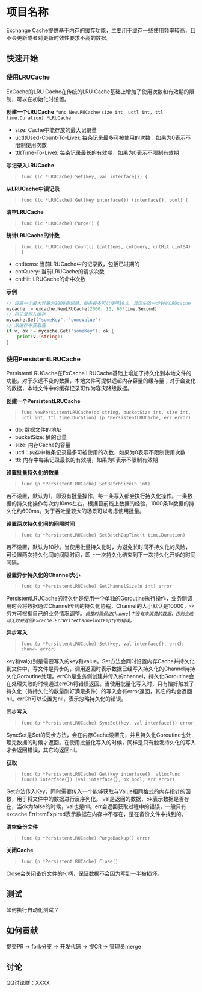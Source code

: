 # 项目名称

Exchange Cache提供基于内存的缓存功能，主要用于缓存一些使用频率较高，且不会更新或者对更新时效性要求不高的数据。

## 快速开始

### 使用LRUCache

ExCache的LRU Cache在传统的LRU Cache基础上增加了使用次数和有效期的限制，可以在初始化时设置。

**创建一个LRUCache**
`func NewLRUCache(size int, uctl int, ttl time.Duration) *LRUCache`

- size: Cache中能存放的最大记录量
- uctl(Used-Count-To-Live): 每条记录最多可被使用的次数，如果为0表示不限制使用次数
- ttl(Time-To-Live): 每条记录最长的有效期，如果为0表示不限制有效期

**写记录入LRUCache**
> `func (lc *LRUCache) Set(key, val interface{}) {`

**从LRUCache中读记录**
> `func (lc *LRUCache) Get(key interface{}) (interface{}, bool) {`

**清空LRUCache**
>`func (lc *LRUCache) Purge() {`

**统计LRUCache的计数**
>   `func (lc *LRUCache) Count() (cntItems, cntQuery, cntHit uint64) {`

- cntItems: 当前LRUCache中的记录数，包括已过期的
- cntQuery: 当前LRUCache的请求次数
- cntHit: LRUCache的命中次数

**示例**

```go
// 设置一个最大容量为2000条记录，每条最多可以使用10次，且仅生效一分钟的LRUcache
mycache := excache.NewLRUCache(2000, 10, 60*time.Second)
// 将记录写入缓存
mycache.Set("someKey", "someValue")
// 从缓存中获取值
if v, ok := mycache.Get("someKey"); ok {
    print(v.(string))
}
```

### 使用PersistentLRUCache

PersistentLRUCache在ExCache LRUCache基础上增加了持久化到本地文件的功能，对于永远不变的数据，本地文件可提供远超内存容量的缓存量；对于会变化的数据，本地文件中的缓存记录可作为容灾降级数据。

**创建一个PersistentLRUCache**
> `func NewPersistentLRUCache(db string, bucketSize int, size int, uctl int, ttl time.Duration) (p *PersistentLRUCache, err error)`

- db: 数据文件的地址
- bucketSize: 桶的容量
- size: 内存Cache的容量
- uctl：内存中每条记录最多可被使用的次数，如果为0表示不限制使用次数
- ttl: 内存中每条记录最长的有效期，如果为0表示不限制有效期

**设置批量持久化的数量**
> `func (p *PersistentLRUCache) SetBatchSize(n int)`

若不设置，默认为1，即没有批量操作，每一条写入都会执行持久化操作。一条数据的持久化操作每次约10ms左右，根据目前线上数据的经验，1000条1k数据的持久化约600ms。对于吞吐量较大的场景可以考虑使用批量。

**设置两次持久化间的间隔时间**
> `func (p *PersistentLRUCache) SetBatchGapTime(t time.Duration)`

若不设置，默认为10秒。当使用批量持久化时，为避免长时间不持久化的风险，可设置两次持久化间的间隔时间，即上一次持久化结束到下一次持久化开始的时间间隔。

**设置异步持久化的Channel大小**
> `func (p *PersistentLRUCache) SetChannelSize(n int) error`

PersistentLRUCache的持久化是使用一个单独的Goroutine执行操作，业务侧调用时会将数据通过Channel传到的持久化协程，Channel的大小默认是10000，业务方可根据自己的业务情况调整。*`调整时需保证Channel中没有未消费的数据，否则会改动无效并返回excache.ErrWriteChannelNotEmpty的错误。`*

**异步写入**
> `func (p *PersistentLRUCache) Set(key, val interface{}, errCh chan<- error)`

key和val分别是需要写入的key和value。Set方法会同时设置内存Cache并持久化到文件中，写文件是异步的，调用返回时表示数据已经写入持久化的Channel待持久化Goroutine处理。errCh是业务侧创建并传入的channel，持久化Goroutine会在处理失败的时候通过errCh将错误返回。当使用批量化写入时，只有恰好触发了持久化（待持久化的数量刚好满足条件）的写入会有error返回，其它的均会返回nil。errCh可以设置为nil，表示忽略持久化的错误。

**同步写入**
> `func (p *PersistentLRUCache) SyncSet(key, val interface{}) error`

SyncSet是Set的同步方法，会在内存Cache设置完，并且持久化Goroutine也处理完数据的时候才返回。在使用批量化写入的时候，同样是只有触发持久化的写入才会返回错误，其它均返回nil。

**获取**
> `func (p *PersistentLRUCache) Get(key interface{}, allocFunc func() interface{}) (val interface{}, ok bool, err error)`

Get方法传入Key，同时需要传入一个能够获取与Value相同格式的内存指针的函数，用于将文件中的数据进行反序列化。
val是返回的数据，ok表示数据是否存在，当ok为false的时候，val也是nil。err会返回获取过程中的错误，一般只有excache.ErrItemExpired表示数据在内存中不存在，是在备份文件中找到的。

**清空备份文件**
> `func (p *PersistentLRUCache) PurgeBackup() error`

**关闭Cache**
> `func (p *PersistentLRUCache) Close()`

Close会关闭备份文件的句柄，保证数据不会因为写到一半被损坏。

## 测试

如何执行自动化测试？

## 如何贡献

提交PR -> fork分支 -> 开发代码 -> 提CR -> 管理员merge

## 讨论

QQ讨论群：XXXX
